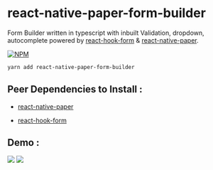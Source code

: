 # react-native-paper-form-builder

Form Builder written in typescript with inbuilt Validation, dropdown, autocomplete powered by [react-hook-form](https://react-hook-form.com/) & [react-native-paper](https://callstack.github.io/react-native-paper/).

[![NPM](https://nodei.co/npm/react-native-paper-form-builder.png?downloads=true)](https://nodei.co/npm/react-native-paper-form-builder/)

```sh
yarn add react-native-paper-form-builder
```

## Peer Dependencies to Install :

- [react-native-paper](https://www.npmjs.com/package/react-native-paper)

- [react-hook-form](https://www.npmjs.com/package/react-hook-form)

## Demo :

![](https://github.com/fateh999/react-native-paper-form-builder/raw/master/iOS.gif)
![](https://github.com/fateh999/react-native-paper-form-builder/raw/master/android.gif)
